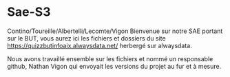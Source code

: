 # Sae-S3
Contino/Toureille/Albertelli/Lecomte/Vigon
Bienvenue sur notre SAE portant sur le BUT, vous aurez ici les fichiers et dossiers du site https://quizzbutinfoaix.alwaysdata.net/ herbergé sur alwaysdata.

Nous avons travaillé ensemble sur les fichiers et nommé un responsable github, Nathan Vigon qui envoyait les versions du projet au fur et à mesure.

